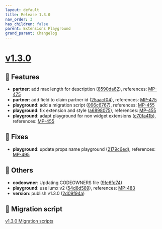 ```yaml
---
layout: default
title: Release 1.3.0
nav_order: 3
has_children: false
parent: Extensions Playground
grand_parent: Changelog
---
```


# [v1.3.0](https://github.com/lumapps/lumapps-extensions-playground/compare/v1.2.2...v1.3.0)

## 🚀 Features

- **partner**: add max length for description ([8590da62](https://github.com/lumapps/lumapps-extensions-playground/commit/8590da6215f3a09c57bb61780fe539ee32e3e937)), references: [MP-475](https://lumapps.atlassian.net/browse/MP-475)
- **partner**: add field to claim partner id ([25aacf04](https://github.com/lumapps/lumapps-extensions-playground/commit/25aacf047268e3998101119ee1c5201c699799bc)), references: [MP-475](https://lumapps.atlassian.net/browse/MP-475)
- **playground**: add a migration script ([096c6767](https://github.com/lumapps/lumapps-extensions-playground/commit/096c6767867e936bc002059476914660cb6c97e6)), references: [MP-455](https://lumapps.atlassian.net/browse/MP-455)
- **playground**: fix extension and style ([a6898075](https://github.com/lumapps/lumapps-extensions-playground/commit/a68980752888195d77d9b82483cf9b8a3a7cc340)), references: [MP-455](https://lumapps.atlassian.net/browse/MP-455)
- **playground**: adapt playground for non widget extensions ([c70fa41b](https://github.com/lumapps/lumapps-extensions-playground/commit/c70fa41bb74b9086ac8dac0c02e167966a7166f2)), references: [MP-455](https://lumapps.atlassian.net/browse/MP-455)

## 🐛 Fixes

- **playground**: update props name playground ([2179c6ed](https://github.com/lumapps/lumapps-extensions-playground/commit/2179c6ed39643754ccee25511e848430e296fe77)), references: [MP-495](https://lumapps.atlassian.net/browse/MP-495)

## 🔩 Others

- **codeowner**: Updating CODEOWNERS file ([9fe6fd74](https://github.com/lumapps/lumapps-extensions-playground/commit/9fe6fd7400b4f71a328dde21787e2b3761860d4d))
- **playground**: use lumx v2 ([54d8d589](https://github.com/lumapps/lumapps-extensions-playground/commit/54d8d58985599675450887e9d5b0cbbbdb7d8a36)), references: [MP-483](https://lumapps.atlassian.net/browse/MP-483)
- **version**: publish v1.3.0 ([2d09f94a](https://github.com/lumapps/lumapps-extensions-playground/commit/2d09f94a2ba643f25fa650b190c4de603977d384))

## 💾 Migration script

[v1.3.0 Migration scripts](1.3.0.zip)
